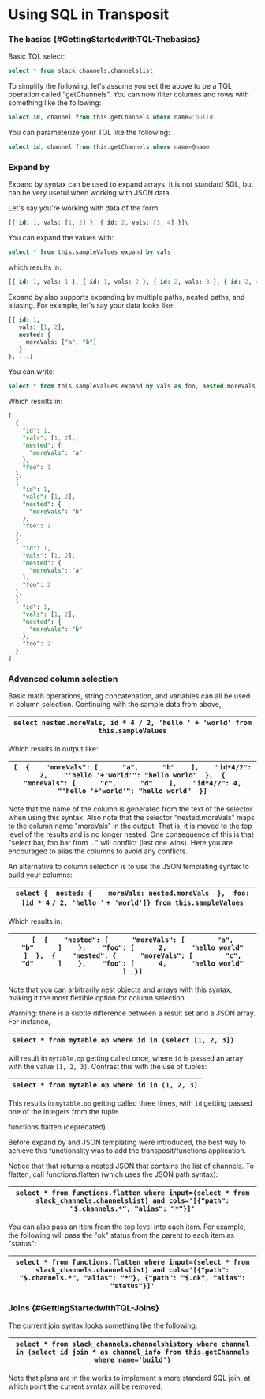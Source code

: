 # Using SQL in Transposit

### The basics {#GettingStartedwithTQL-Thebasics}

Basic TQL select:

```sql
select * from slack_channels.channelslist
```

To simplify the following, let's assume you set the above to be a TQL operation called "getChannels". You can now filter columns and rows with something like the following:

```sql
select id, channel from this.getChannels where name='build'
```

You can parameterize your TQL like the following:

```sql
select id, channel from this.getChannels where name=@name
```

### Expand by

Expand by syntax can be used to expand arrays. It is not standard SQL, but can be very useful when working with JSON data.

Let's say you're working with data of the form:

```sql
[{ id: 1, vals: [1, 2] }, { id: 2, vals: [3, 4] }]\
```

You can expand the values with:

```sql
select * from this.sampleValues expand by vals
```

which results in:

```sql
[{ id: 1, vals: 1 }, { id: 1, vals: 2 }, { id: 2, vals: 3 }, { id: 2, vals: 4 }]
```

Expand by also supports expanding by multiple paths, nested paths, and aliasing. For example, let's say your data looks like:

```sql
[{ id: 1,
   vals: [1, 2],
   nested: {
     moreVals: ["a", "b"]
   }
}, ...]
```

You can write:

```sql
select * from this.sampleValues expand by vals as foo, nested.moreVals
```

Which results in:

```sql
[
  {
    "id": 1,
    "vals": [1, 2],
    "nested": {
      "moreVals": "a"
    },
    "foo": 1
  },
  {
    "id": 1,
    "vals": [1, 2],
    "nested": {
      "moreVals": "b"
    },
    "foo": 1
  },
  {
    "id": 1,
    "vals": [1, 2],
    "nested": {
      "moreVals": "a"
    },
    "foo": 2
  },
  {
    "id": 1,
    "vals": [1, 2],
    "nested": {
      "moreVals": "b"
    },
    "foo": 2
  }
]
```

### Advanced column selection

Basic math operations, string concatenation, and variables can all be used in column selection. Continuing with the sample data from above, 

| `select nested.moreVals, id * 4 / 2, 'hello ' + 'world' from this.sampleValues` |
| --- |


Which results in output like:

| `[  {    "moreVals": [      "a",      "b"    ],    "id*4/2": 2,    "'hello '+'world'": "hello world"  },  {    "moreVals": [      "c",      "d"    ],    "id*4/2": 4,    "'hello '+'world'": "hello world"  }]` |
| --- |


Note that the name of the column is generated from the text of the selector when using this syntax. Also note that the selector "nested.moreVals" maps to the column name "moreVals" in the output. That is, it is moved to the top level of the results and is no longer nested. One consequence of this is that "select bar, foo.bar from ..." will conflict (last one wins). Here you are encouraged to alias the columns to avoid any conflicts.

An alternative to column selection is to use the JSON templating syntax to build your columns:

| `select {  nested: {    moreVals: nested.moreVals  },  foo: [id * 4` `/ 2, 'hello '` `+ 'world']} from this.sampleValues` |
| --- |


Which results in:

| `[  {    "nested": {      "moreVals": [        "a",        "b"      ]    },    "foo": [      2,      "hello world"    ]  },  {    "nested": {      "moreVals": [        "c",        "d"      ]    },    "foo": [      4,      "hello world"    ]  }]` |
| --- |


Note that you can arbitrarily nest objects and arrays with this syntax, making it the most flexible option for column selection.

Warning: there is a subtle difference between a result set and a JSON array. For instance,

| `select * from mytable.op where id in (select [1, 2, 3])` |
| --- |


will result in `mytable.op` getting called once, where `id` is passed an array with the value `[1, 2, 3]`. Contrast this with the use of tuples:

| `select * from mytable.op where id in (1, 2, 3)` |
| --- |


This results in `mytable.op` getting called three times, with `id` getting passed one of the integers from the tuple. 

functions.flatten (deprecated)

Before expand by and JSON templating were introduced, the best way to achieve this functionality was to add the transposit/functions application.

Notice that that returns a nested JSON that contains the list of channels. To flatten, call functions.flatten (which uses the JSON path syntax):

| `select * from functions.flatten where input=(select * from slack_channels.channelslist) and cols='[{"path": "$.channels.*", "alias": "*"}]'` |
| --- |


  
You can also pass an item from the top level into each item. For example, the following will pass the "ok" status from the parent to each item as "status":

| `select * from functions.flatten where input=(select * from slack_channels.channelslist) and cols='[{"path": "$.channels.*", "alias": "*"}, {"path": "$.ok", "alias": "status"}]'` |
| --- |


### Joins {#GettingStartedwithTQL-Joins}

The current join syntax looks something like the following:

| `select * from slack_channels.channelshistory where channel in (select id join * as channel_info from this.getChannels where name='build')` |
| --- |


Note that plans are in the works to implement a more standard SQL join, at which point the current syntax will be removed.  
  


